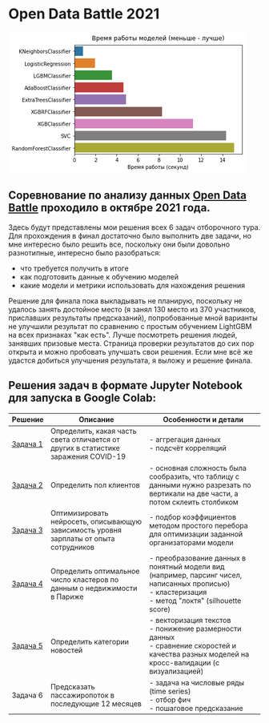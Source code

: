 # Open Data Battle 2021

![Скорость работы моделей](https://github.com/crazyelf1971/odb21/blob/main/img/model_time.png)
  
## Соревнование по анализу данных [**Open Data Battle**][0] проходило в октябре 2021 года.

Здесь будут представлены мои решения всех 6 задач отборочного тура. Для прохождения в финал достаточно было выполнить две задачи, но мне интересно было решить все, поскольку они были довольно разнотипные, интересно было разобраться: 
- что требуется получить в итоге
- как подготовить данные к обучению моделей
- какие модели и метрики использовать для нахождения решения

Решение для финала пока выкладывать не планирую, поскольку не удалось занять достойное место (я занял 130 место из 370 участников, приславших результаты предсказаний), попробованные мной варианты не улучшили результат по сравнению с простым обучением LightGBM на всех признаках "как есть". Лучше посмотреть решения людей, занявших призовые места. Страница проверки результатов до сих пор открыта и можно пробовать улучшать свои решения. Если мне всё же удастся добиться улучшения результата, я выложу и решение финала.

## Решения задач в формате Jupyter Notebook для запуска в Google Colab:

| Решение | Описание | Особенности и детали |
| ------- | -------- | -------------------- |
| [Задача 1][1] | Определить, какая часть света отличается от других в статистике заражения COVID-19 | - аггрегация данных<br>- подсчёт корреляций |
| [Задача 2][2] | Определить пол клиентов | - основная сложность была сообразить, что таблицу с данными нужно разрезать по вертикали на две части, а потом склеить столбиком|
| [Задача 3][3] | Оптимизировать нейросеть, описывающую зависимость уровня зарплаты от опыта сотрудников | - подбор коэффициентов методом простого перебора для оптимизации заданной организаторами модели|
| [Задача 4][4] | Определить оптимальное число кластеров по данным о недвижимости в Париже | - преобразование данных в понятный модели вид (например, парсинг чисел, написанных прописью)<br>- кластеризация<br>- метод "локтя" (silhouette score) |
| [Задача 5][5] | Определить категории новостей | - векторизация текстов<br>- понижение размерности данных<br>- сравнение скоростей и качества разных моделей на кросс-валидации (с визуализацией)|
| Задача 6 | Предсказать пассажиропоток в последующие 12 месяцев | - задача на числовые ряды (time series)<br>- отбор фич<br>- пошаговое предсказание |

  [0]: https://open-data-battle.geecko.com/issues
  [1]: https://github.com/crazyelf1971/odb21/blob/main/odb_1_Covid_19.ipynb
  [2]: https://github.com/crazyelf1971/odb21/blob/main/odb_2_Gender.ipynb
  [3]: https://github.com/crazyelf1971/odb21/blob/main/odb_3_Predict.ipynb 
  [4]: https://github.com/crazyelf1971/odb21/blob/main/odb_4_Paris.ipynb
  [5]: https://github.com/crazyelf1971/odb21/blob/main/odb_5_News.ipynb

